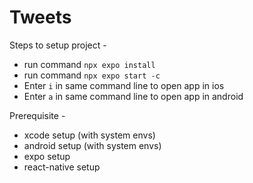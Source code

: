 # Tweets

Steps to setup project -

- run command `npx expo install`
- run command `npx expo start -c`
- Enter `i` in same command line to open app in ios
- Enter `a` in same command line to open app in android

Prerequisite -

- xcode setup (with system envs)
- android setup (with system envs)
- expo setup
- react-native setup
